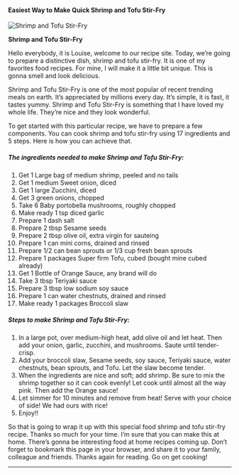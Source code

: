             

#### Easiest Way to Make Quick Shrimp and Tofu Stir-Fry

![Shrimp and Tofu Stir-Fry](https://img-global.cpcdn.com/recipes/6113971906543616/751x532cq70/shrimp-and-tofu-stir-fry-recipe-main-photo.jpg)

**Shrimp and Tofu Stir-Fry**

Hello everybody, it is Louise, welcome to our recipe site. Today, we’re going to prepare a distinctive dish, shrimp and tofu stir-fry. It is one of my favorites food recipes. For mine, I will make it a little bit unique. This is gonna smell and look delicious.

Shrimp and Tofu Stir-Fry is one of the most popular of recent trending meals on earth. It’s appreciated by millions every day. It’s simple, it is fast, it tastes yummy. Shrimp and Tofu Stir-Fry is something that I have loved my whole life. They’re nice and they look wonderful.

To get started with this particular recipe, we have to prepare a few components. You can cook shrimp and tofu stir-fry using 17 ingredients and 5 steps. Here is how you can achieve that.

##### The ingredients needed to make Shrimp and Tofu Stir-Fry:

1.  Get 1 Large bag of medium shrimp, peeled and no tails
2.  Get 1 medium Sweet onion, diced
3.  Get 1 large Zucchini, diced
4.  Get 3 green onions, chopped
5.  Take 6 Baby portobella mushrooms, roughly chopped
6.  Make ready 1 tsp diced garlic
7.  Prepare 1 dash salt
8.  Prepare 2 tbsp Sesame seeds
9.  Prepare 2 tbsp olive oil, extra virgin for sauteing
10.  Prepare 1 can mini corns, drained and rinsed
11.  Prepare 1/2 can bean sprouts or 1/3 cup fresh bean sprouts
12.  Prepare 1 packages Super firm Tofu, cubed (bought mine cubed already)
13.  Get 1 Bottle of Orange Sauce, any brand will do
14.  Take 3 tbsp Teriyaki sauce
15.  Prepare 3 tbsp low sodium soy sauce
16.  Prepare 1 can water chestnuts, drained and rinsed
17.  Make ready 1 packages Broccoli slaw

##### Steps to make Shrimp and Tofu Stir-Fry:

1.  In a large pot, over medium-high heat, add olive oil and let heat. Then add your onion, garlic, zucchini, and mushrooms. Saute until tender-crisp.
2.  Add your broccoli slaw, Sesame seeds, soy sauce, Teriyaki sauce, water chestnuts, bean sprouts, and Tofu. Let the slaw become tender.
3.  When the ingredients are nice and soft; add shrimp. Be sure to mix the shrimp together so it can cook evenly! Let cook until almost all the way pink. Then add the Orange sauce!
4.  Let simmer for 10 minutes and remove from heat! Serve with your choice of side! We had ours with rice!
5.  Enjoy!!

So that is going to wrap it up with this special food shrimp and tofu stir-fry recipe. Thanks so much for your time. I’m sure that you can make this at home. There’s gonna be interesting food at home recipes coming up. Don’t forget to bookmark this page in your browser, and share it to your family, colleague and friends. Thanks again for reading. Go on get cooking!

* * *